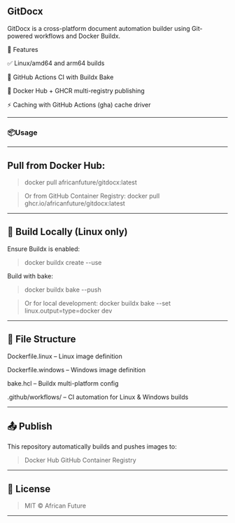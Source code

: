 ## GitDocx
GitDocx is a cross-platform document automation builder using Git-powered workflows and Docker Buildx.

🚀 Features

✅ Linux/amd64 and arm64 builds

🔁 GitHub Actions CI with Buildx Bake

🐋 Docker Hub + GHCR multi-registry publishing

⚡ Caching with GitHub Actions (gha) cache driver


___




### 📦Usage

___

## Pull from Docker Hub:

>docker pull africanfuture/gitdocx:latest


>Or from GitHub Container Registry:
>docker pull ghcr.io/africanfuture/gitdocx:latest

___



## 🔧 Build Locally (Linux only)

Ensure Buildx is enabled:
>docker buildx create --use


Build with bake:
>docker buildx bake --push


>Or for local development:
>docker buildx bake --set linux.output=type=docker dev

___



## 📁 File Structure

Dockerfile.linux – Linux image definition


Dockerfile.windows – Windows image definition


bake.hcl – Buildx multi-platform config


.github/workflows/ – CI automation for Linux & Windows builds

___



## 📤 Publish

This repository automatically builds and pushes images to:


>Docker Hub
>GitHub Container Registry

___



## 📜 License

>MIT © African Future

___
